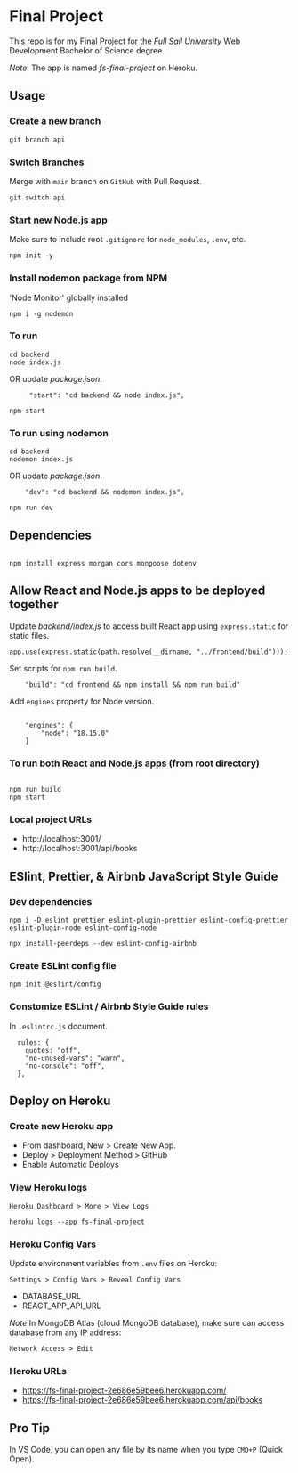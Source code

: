 # Final Project

This repo is for my Final Project for the _Full Sail University_ Web Development Bachelor of Science degree.

_Note_: The app is named _fs-final-project_ on Heroku.

## Usage

### Create a new branch

```
git branch api
```

### Switch Branches

Merge with `main` branch on `GitHub` with Pull Request.

```
git switch api
```

### Start new Node.js app

Make sure to include root `.gitignore` for `node_modules`, `.env`, etc.

```
npm init -y
```

### Install nodemon package from NPM

'Node Monitor' globally installed

```
npm i -g nodemon
```

### To run

```
cd backend
node index.js
```

OR update _package.json_.

```
     "start": "cd backend && node index.js",
```

```
npm start
```

### To run using nodemon

```
cd backend
nodemon index.js
```

OR update _package.json_.

```
    "dev": "cd backend && nodemon index.js",
```

```
npm run dev

```

## Dependencies

```

npm install express morgan cors mongoose dotenv

```

## Allow React and Node.js apps to be deployed together

Update _backend/index.js_ to access built React app using `express.static` for static files.

```
app.use(express.static(path.resolve(__dirname, "../frontend/build")));
```

Set scripts for `npm run build`.

```
    "build": "cd frontend && npm install && npm run build"

```

Add `engines` property for Node version.

```

    "engines": {
        "node": "18.15.0"
    }

```

### To run both React and Node.js apps (from root directory)

```

npm run build
npm start

```

### Local project URLs

- http://localhost:3001/
- http://localhost:3001/api/books

## ESlint, Prettier, & Airbnb JavaScript Style Guide

### Dev dependencies

```
npm i -D eslint prettier eslint-plugin-prettier eslint-config-prettier eslint-plugin-node eslint-config-node
```

```
npx install-peerdeps --dev eslint-config-airbnb
```

### Create ESLint config file

```
npm init @eslint/config
```

### Constomize ESLint / Airbnb Style Guide rules

In `.eslintrc.js` document.

```
  rules: {
    quotes: "off",
    "no-unused-vars": "warn",
    "no-console": "off",
  },
```

## Deploy on Heroku

### Create new Heroku app

- From dashboard, New > Create New App.
- Deploy > Deployment Method > GitHub
- Enable Automatic Deploys

### View Heroku logs

`Heroku Dashboard > More > View Logs`

```
heroku logs --app fs-final-project
```

### Heroku Config Vars

Update environment variables from `.env` files on Heroku:

`Settings > Config Vars > Reveal Config Vars`

- DATABASE_URL
- REACT_APP_API_URL

_Note_ In MongoDB Atlas (cloud MongoDB database), make sure can access database from any IP address:

`Network Access > Edit`

### Heroku URLs

- https://fs-final-project-2e686e59bee6.herokuapp.com/
- https://fs-final-project-2e686e59bee6.herokuapp.com/api/books

## Pro Tip

In VS Code, you can open any file by its name when you type `CMD+P` (Quick Open).

```

```

```

```
